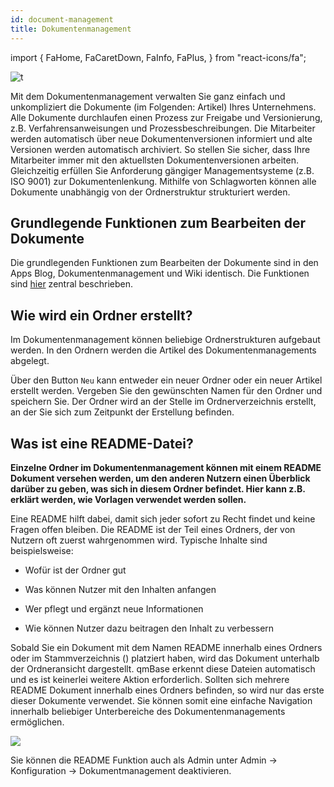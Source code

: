 ```yaml
---
id: document-management
title: Dokumentenmanagement
---
```


import {
FaHome,
FaCaretDown,
FaInfo,
FaPlus,
} from "react-icons/fa";

![t](https://caqadmin.blob.core.windows.net/public-screenshots/All%20Integration%20Specs/DocumentManagement.png)

Mit dem Dokumentenmanagement verwalten Sie ganz einfach und unkompliziert die Dokumente (im Folgenden: Artikel) Ihres Unternehmens. Alle Dokumente durchlaufen einen Prozess zur Freigabe und Versionierung, z.B. Verfahrensanweisungen und Prozessbeschreibungen. Die Mitarbeiter werden automatisch über neue Dokumentenversionen informiert und alte Versionen werden automatisch archiviert. So stellen Sie sicher, dass Ihre Mitarbeiter immer mit den aktuellsten Dokumentenversionen arbeiten. Gleichzeitig erfüllen Sie Anforderung gängiger Managementsysteme (z.B. ISO 9001) zur Dokumentenlenkung. Mithilfe von Schlagworten können alle Dokumente unabhängig von der Ordnerstruktur strukturiert werden.

## Grundlegende Funktionen zum Bearbeiten der Dokumente

Die grundlegenden Funktionen zum Bearbeiten der Dokumente sind in den Apps Blog, Dokumentenmanagement und Wiki identisch. Die Funktionen sind [hier](/docs/faqs/article-shared) zentral beschrieben.

## Wie wird ein Ordner erstellt?

Im Dokumentenmanagement können beliebige Ordnerstrukturen aufgebaut werden. In den Ordnern werden die Artikel des Dokumentenmanagements abgelegt.

Über den Button <code>Neu</code> kann entweder ein neuer Ordner oder ein neuer Artikel erstellt werden. Vergeben Sie den gewünschten Namen für den Ordner und speichern Sie. Der Ordner wird an der Stelle im Ordnerverzeichnis erstellt, an der Sie sich zum Zeitpunkt der Erstellung befinden.

## Was ist eine README-Datei?

**Einzelne Ordner im Dokumentenmanagement können mit einem README Dokument versehen werden, um den anderen Nutzern einen Überblick darüber zu geben, was sich in diesem Ordner befindet. Hier kann z.B. erklärt werden, wie Vorlagen verwendet werden sollen.**

Eine README hilft dabei, damit sich jeder sofort zu Recht findet und keine Fragen offen bleiben. Die README ist der Teil eines Ordners, der von Nutzern oft zuerst wahrgenommen wird. Typische Inhalte sind beispielsweise:

- Wofür ist der Ordner gut

- Was können Nutzer mit den Inhalten anfangen

- Wer pflegt und ergänzt neue Informationen

- Wie können Nutzer dazu beitragen den Inhalt zu verbessern

Sobald Sie ein Dokument mit dem Namen README innerhalb eines Ordners oder im Stammverzeichnis (<code><FaHome/></code>) platziert haben, wird das Dokument unterhalb der Ordneransicht dargestellt. qmBase erkennt diese Dateien automatisch und es ist keinerlei weitere Aktion erforderlich. Sollten sich mehrere README Dokument innerhalb eines Ordners befinden, so wird nur das erste dieser Dokumente verwendet. Sie können somit eine einfache Navigation innerhalb beliebiger Unterbereiche des Dokumentenmanagements ermöglichen.

![](https://caqadmin.blob.core.windows.net/faqs/83-images/mceclip0.png)

Sie können die README Funktion auch als Admin unter Admin -> Konfiguration -> Dokumentmanagement deaktivieren.
